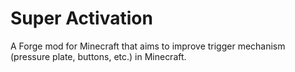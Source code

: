 # Super Activation
A Forge mod for Minecraft that aims to improve trigger mechanism (pressure plate, buttons, etc.) in Minecraft.
